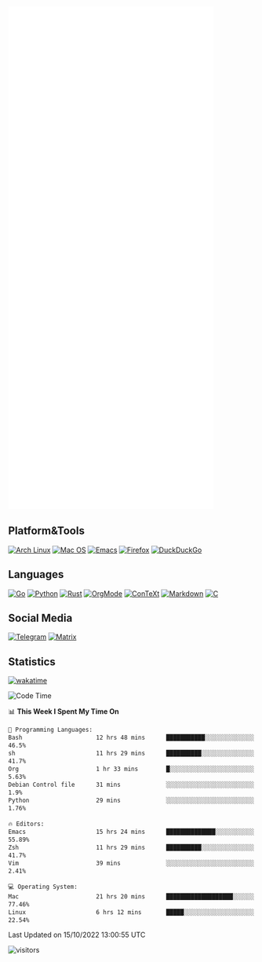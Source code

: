 ![Metrics](https://github.com/SteamedFish/SteamedFish/blob/master/github-metrics.svg)

## Platform&Tools

[![Arch Linux](https://img.shields.io/badge/ArchLinux-1793D1?logo=arch-linux&logoColor=fff&style=flat-square)](https://archlinux.org/)
[![Mac OS](https://img.shields.io/badge/MacOS-000000?style=flat-square&logo=macos&logoColor=F0F0F0)](https://www.apple.com/macos/)
[![Emacs](https://img.shields.io/badge/Emacs-%237F5AB6.svg?&style=flat-square&logo=gnu-emacs&logoColor=white)](https://www.gnu.org/software/emacs/)
[![Firefox](https://img.shields.io/badge/Firefox-FF7139?style=flat-square&logo=Firefox-Browser&logoColor=white)](https://firefox.com/)
[![DuckDuckGo](https://img.shields.io/badge/DuckDuckGo-DE5833?style=flat-square&logo=DuckDuckGo&logoColor=white)](https://duckduckgo.com/)

## Languages

[![Go](https://img.shields.io/badge/Golang-%2300ADD8.svg?style=flat-square&logo=go&logoColor=white)](https://golang.org/)
[![Python](https://img.shields.io/badge/Python-3670A0?style=flat-square&logo=python&logoColor=ffdd54)](https://www.python.org/)
[![Rust](https://img.shields.io/badge/Rust-%23000000.svg?style=flat-square&logo=rust&logoColor=white)](https://www.rust-lang.org/)
[![OrgMode](https://img.shields.io/badge/OrgMode-%23000000.svg?style=flat-square&logo=org&logoColor=white)](https://orgmode.org/)
[![ConTeXt](https://img.shields.io/badge/ConTeXt-%23008080.svg?style=flat-square&logo=latex&logoColor=white)](https://contextgarden.net/)
[![Markdown](https://img.shields.io/badge/MarkDown-%23000000.svg?style=flat-square&logo=markdown&logoColor=white)](https://daringfireball.net/projects/markdown/)
[![C](https://img.shields.io/badge/C-%2300599C.svg?style=flat-square&logo=c&logoColor=white)](https://www.iso.org/standard/74528.html)

## Social Media
[![Telegram](https://img.shields.io/badge/SteamedFish-2CA5E0?style=social&logo=telegram&logoColor=white)](https://t.me/SteamedFish)
[![Matrix](https://img.shields.io/badge/SteamedFish-2CA5E0?style=social&logo=matrix&logoColor=black)](https://matrix.to/#/@i:steamedfish.org)

## Statistics
[![wakatime](https://wakatime.com/badge/user/168280d6-fcf2-4b4f-ad3a-dc4612f35b38.svg)](https://wakatime.com/@168280d6-fcf2-4b4f-ad3a-dc4612f35b38)

<!--START_SECTION:waka-->
![Code Time](http://img.shields.io/badge/Code%20Time-2%2C069%20hrs%2032%20mins-blue)

📊 **This Week I Spent My Time On** 

```text
💬 Programming Languages: 
Bash                     12 hrs 48 mins      ███████████░░░░░░░░░░░░░░   46.5% 
sh                       11 hrs 29 mins      ██████████░░░░░░░░░░░░░░░   41.7% 
Org                      1 hr 33 mins        █░░░░░░░░░░░░░░░░░░░░░░░░   5.63% 
Debian Control file      31 mins             ░░░░░░░░░░░░░░░░░░░░░░░░░   1.9% 
Python                   29 mins             ░░░░░░░░░░░░░░░░░░░░░░░░░   1.76%

🔥 Editors: 
Emacs                    15 hrs 24 mins      ██████████████░░░░░░░░░░░   55.89% 
Zsh                      11 hrs 29 mins      ██████████░░░░░░░░░░░░░░░   41.7% 
Vim                      39 mins             ░░░░░░░░░░░░░░░░░░░░░░░░░   2.41%

💻 Operating System: 
Mac                      21 hrs 20 mins      ███████████████████░░░░░░   77.46% 
Linux                    6 hrs 12 mins       █████░░░░░░░░░░░░░░░░░░░░   22.54%

```


 Last Updated on 15/10/2022 13:00:55 UTC
<!--END_SECTION:waka-->

![visitors](https://visitor-badge.laobi.icu/badge?page_id=SteamedFish.SteamedFish)
